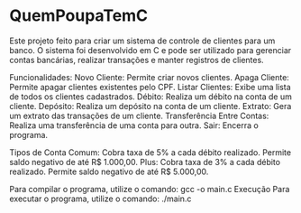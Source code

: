 # QuemPoupaTemC

Este projeto feito para criar um sistema de controle de clientes para um banco. O sistema foi desenvolvido em C e pode ser utilizado para gerenciar contas bancárias, realizar transações e manter registros de clientes.

Funcionalidades:
Novo Cliente: Permite criar novos clientes.
Apaga Cliente: Permite apagar clientes existentes pelo CPF.
Listar Clientes: Exibe uma lista de todos os clientes cadastrados.
Débito: Realiza um débito na conta de um cliente.
Depósito: Realiza um depósito na conta de um cliente.
Extrato: Gera um extrato das transações de um cliente.
Transferência Entre Contas: Realiza uma transferência de uma conta para outra.
Sair: Encerra o programa.

Tipos de Conta
Comum: Cobra taxa de 5% a cada débito realizado.
Permite saldo negativo de até R$ 1.000,00.
Plus: Cobra taxa de 3% a cada débito realizado.
Permite saldo negativo de até R$ 5.000,00.

Para compilar o programa, utilize o comando:
gcc -o main.c 
Execução
Para executar o programa, utilize o comando:
./main.c
